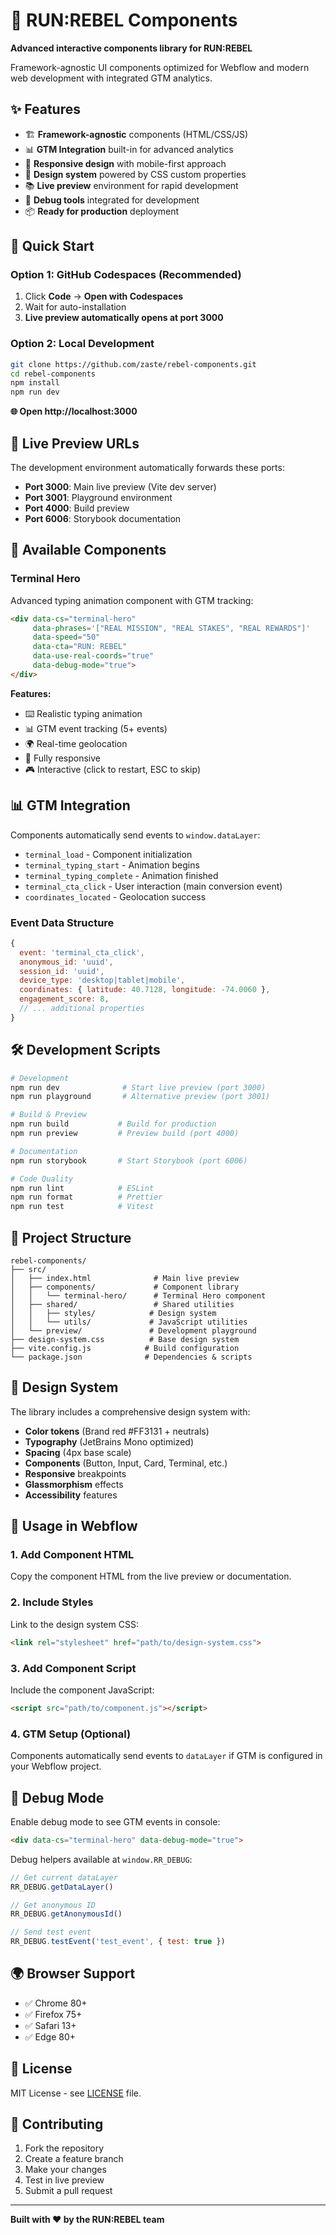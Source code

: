 # 🚀 RUN:REBEL Components

**Advanced interactive components library for RUN:REBEL**

Framework-agnostic UI components optimized for Webflow and modern web development with integrated GTM analytics.

## ✨ Features

- 🏗️ **Framework-agnostic** components (HTML/CSS/JS)
- 📊 **GTM Integration** built-in for advanced analytics
- 📱 **Responsive design** with mobile-first approach
- 🎨 **Design system** powered by CSS custom properties
- 📚 **Live preview** environment for rapid development
- 🧪 **Debug tools** integrated for development
- 📦 **Ready for production** deployment

## 🚀 Quick Start

### Option 1: GitHub Codespaces (Recommended)

1. Click **Code** → **Open with Codespaces**
2. Wait for auto-installation
3. **Live preview automatically opens at port 3000**

### Option 2: Local Development

```bash
git clone https://github.com/zaste/rebel-components.git
cd rebel-components
npm install
npm run dev
```

**🌐 Open http://localhost:3000**

## 📱 Live Preview URLs

The development environment automatically forwards these ports:

- **Port 3000**: Main live preview (Vite dev server)
- **Port 3001**: Playground environment  
- **Port 4000**: Build preview
- **Port 6006**: Storybook documentation

## 🎯 Available Components

### Terminal Hero
Advanced typing animation component with GTM tracking:

```html
<div data-cs="terminal-hero" 
     data-phrases='["REAL MISSION", "REAL STAKES", "REAL REWARDS"]'
     data-speed="50"
     data-cta="RUN: REBEL"
     data-use-real-coords="true"
     data-debug-mode="true">
</div>
```

**Features:**
- ⌨️ Realistic typing animation
- 📊 GTM event tracking (5+ events)
- 🌍 Real-time geolocation
- 📱 Fully responsive
- 🎮 Interactive (click to restart, ESC to skip)

## 📊 GTM Integration

Components automatically send events to `window.dataLayer`:

- `terminal_load` - Component initialization
- `terminal_typing_start` - Animation begins
- `terminal_typing_complete` - Animation finished
- `terminal_cta_click` - User interaction (main conversion event)
- `coordinates_located` - Geolocation success

### Event Data Structure
```javascript
{
  event: 'terminal_cta_click',
  anonymous_id: 'uuid',
  session_id: 'uuid', 
  device_type: 'desktop|tablet|mobile',
  coordinates: { latitude: 40.7128, longitude: -74.0060 },
  engagement_score: 8,
  // ... additional properties
}
```

## 🛠️ Development Scripts

```bash
# Development
npm run dev              # Start live preview (port 3000)
npm run playground       # Alternative preview (port 3001)

# Build & Preview  
npm run build           # Build for production
npm run preview         # Preview build (port 4000)

# Documentation
npm run storybook       # Start Storybook (port 6006)

# Code Quality
npm run lint            # ESLint
npm run format          # Prettier
npm run test            # Vitest
```

## 📁 Project Structure

```
rebel-components/
├── src/
│   ├── index.html              # Main live preview
│   ├── components/             # Component library
│   │   └── terminal-hero/      # Terminal Hero component
│   ├── shared/                 # Shared utilities
│   │   ├── styles/            # Design system
│   │   └── utils/             # JavaScript utilities
│   └── preview/               # Development playground
├── design-system.css          # Base design system
├── vite.config.js            # Build configuration
└── package.json              # Dependencies & scripts
```

## 🎨 Design System

The library includes a comprehensive design system with:

- **Color tokens** (Brand red #FF3131 + neutrals)
- **Typography** (JetBrains Mono optimized)
- **Spacing** (4px base scale)
- **Components** (Button, Input, Card, Terminal, etc.)
- **Responsive** breakpoints
- **Glassmorphism** effects
- **Accessibility** features

## 🚀 Usage in Webflow

### 1. Add Component HTML
Copy the component HTML from the live preview or documentation.

### 2. Include Styles
Link to the design system CSS:
```html
<link rel="stylesheet" href="path/to/design-system.css">
```

### 3. Add Component Script
Include the component JavaScript:
```html
<script src="path/to/component.js"></script>
```

### 4. GTM Setup (Optional)
Components automatically send events to `dataLayer` if GTM is configured in your Webflow project.

## 🧪 Debug Mode

Enable debug mode to see GTM events in console:

```html
<div data-cs="terminal-hero" data-debug-mode="true">
```

Debug helpers available at `window.RR_DEBUG`:

```javascript
// Get current dataLayer
RR_DEBUG.getDataLayer()

// Get anonymous ID
RR_DEBUG.getAnonymousId()

// Send test event
RR_DEBUG.testEvent('test_event', { test: true })
```

## 🌍 Browser Support

- ✅ Chrome 80+
- ✅ Firefox 75+
- ✅ Safari 13+
- ✅ Edge 80+

## 📄 License

MIT License - see [LICENSE](LICENSE) file.

## 🤝 Contributing

1. Fork the repository
2. Create a feature branch
3. Make your changes
4. Test in live preview
5. Submit a pull request

---

**Built with ❤️ by the RUN:REBEL team**